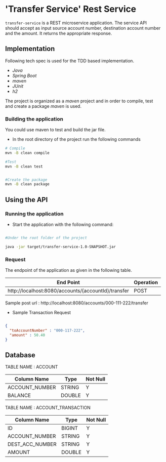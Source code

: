 # 'Transfer Service' Rest Service

`transfer-service` is a REST microservice application.
The service API should accept as input source account number, destination account number and the amount.
It returns the appropriate response.

## Implementation

Following tech spec is used for the TDD based implementation.

- *Java*
- *Spring Boot*
- *maven*
- *JUnit*
- *h2*

The project is organized as a *maven* project and in order to compile, test and create a package *maven* is used.

### Building the application

You could use maven to test and build the jar file.

* In the root directory of the project run the following commands

```bash
# Compile
mvn -B clean compile

#Test
mvn -B clean test


#Create the package
mvn -B clean package

```

## Using the API

### Running the application

* Start the application with the following command:

```bash

#Under the root folder of the project

java -jar target/transfer-service-1.0-SNAPSHOT.jar

```


### Request

The endpoint of the application as given in the following table.


|End Point                                                 | Operation    |Port  |
|----------------------------------------------------------|--------------|------|
|http://localhost:8080/accounts/{accountId}/transfer       |POST          | 8080 |

Sample post url : http://localhost:8080/accounts/000-111-222/transfer

* Sample Transaction Request
```json

{
  "toAccountNumber" : "000-117-222",
  "amount" : 50.40
}

```

## Database

TABLE NAME : ACCOUNT

 |Column Name      | Type                | Not Null |
 |-----------------|---------------------|----------|
 |ACCOUNT_NUMBER   | STRING              | Y        |
 |BALANCE          | DOUBLE              | Y        |

TABLE NAME : ACCOUNT_TRANSACTION

 |Column Name                  | Type                | Not Null |
 |-----------------------------|---------------------|----------|
 |ID                           | BIGINT              | Y        |
 |ACCOUNT_NUMBER               | STRING              | Y        |
 |DEST_ACC_NUMBER              | STRING              | Y        |
 |AMOUNT                       | DOUBLE              | Y        |